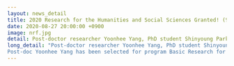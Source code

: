 ```yaml
---
layout: news_detail
title: 2020 Research for the Humanities and Social Sciences Granted! (인문사회학술연구교수)
date: 2020-08-27 20:00:00 +0900
image: nrf.jpg
detail: Post-doctor researcher Yoonhee Yang, PhD student Shinyoung Park and Jiyun Han have been granted for National Research Foundation of Korea. 
long_detail: "Post-doctor researcher Yoonhee Yang, PhD student Shinyoung Park and Jiyun Han have been granted for National Research Foundation of Korea. 
Post-doc Yoonhee Yang has been selected for program Basic Research for the Humanities and Social Sciences track A-1  and the research title is 'Development of Language Recovery Prediction System (LRPS) Using Eye Tracking Technology in Children with Cochlear Implants.' PhD student Shinyoung Park and Jiyun Han both have been selected for program Basic Research for the Humanities and Social Sciences track B and the research title is 'Developing User-friendly Telepractice Protocol: Language Assessment Using Parent-Assisted-Remote Digital Technique' and 'Predicting vocabulary gorwth in children with language delay : Developing neural network model using power function.'"
---
```


